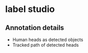 # label studio 
## Annotation details
* Human heads as detected objects
* Tracked path of detected heads
